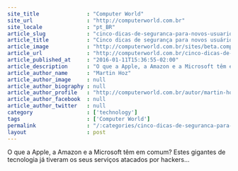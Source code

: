 ```yaml
---
site_title               : "Computer World"
site_url                 : "http://computerworld.com.br"
site_locale              : "pt_BR"
article_slug             : "cinco-dicas-de-seguranca-para-novos-usuarios-corporativos-de-cloud"
article_title            : "Cinco dicas de segurança para novos usuários corporativos de cloud"
article_image            : "http://computerworld.com.br/sites/beta.computerworld.com.br/files/news_articles/aplicacao_nuvem_cloud.png"
article_url              : "http://computerworld.com.br/cinco-dicas-de-seguranca-para-novos-usuarios-corporativos-de-cloud"
article_published_at     : "2016-01-11T15:36:55-02:00"
article_description      : "O que a Apple, a Amazon e a Microsoft têm em comum? Estes gigantes de tecnologia já tiveram os seus serviços atacados por hackers..."
article_author_name      : "Martin Hoz"
article_author_image     : null
article_author_biography : null
article_author_profile   : "http://computerworld.com.br/autor/martin-hoz"
article_author_facebook  : null
article_author_twitter   : null
category                 : ['technology']
tags                     : ['Computer World']
permalink                : "/:categories/cinco-dicas-de-seguranca-para-novos-usuarios-corporativos-de-cloud/"
layout                   : post
---
```


O que a Apple, a Amazon e a Microsoft têm em comum? Estes gigantes de tecnologia já tiveram os seus serviços atacados por hackers...

